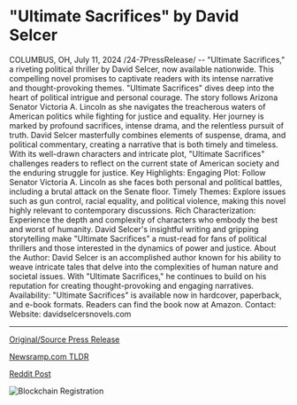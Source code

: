 # "Ultimate Sacrifices" by David Selcer

COLUMBUS, OH, July 11, 2024 /24-7PressRelease/ -- "Ultimate Sacrifices," a riveting political thriller by David Selcer, now available nationwide. This compelling novel promises to captivate readers with its intense narrative and thought-provoking themes.   "Ultimate Sacrifices" dives deep into the heart of political intrigue and personal courage. The story follows Arizona Senator Victoria A. Lincoln as she navigates the treacherous waters of American politics while fighting for justice and equality. Her journey is marked by profound sacrifices, intense drama, and the relentless pursuit of truth.   David Selcer masterfully combines elements of suspense, drama, and political commentary, creating a narrative that is both timely and timeless. With its well-drawn characters and intricate plot, "Ultimate Sacrifices" challenges readers to reflect on the current state of American society and the enduring struggle for justice.   Key Highlights:   Engaging Plot: Follow Senator Victoria A. Lincoln as she faces both personal and political battles, including a brutal attack on the Senate floor.   Timely Themes: Explore issues such as gun control, racial equality, and political violence, making this novel highly relevant to contemporary discussions.   Rich Characterization: Experience the depth and complexity of characters who embody the best and worst of humanity.   David Selcer's insightful writing and gripping storytelling make "Ultimate Sacrifices" a must-read for fans of political thrillers and those interested in the dynamics of power and justice.   About the Author:   David Selcer is an accomplished author known for his ability to weave intricate tales that delve into the complexities of human nature and societal issues. With "Ultimate Sacrifices," he continues to build on his reputation for creating thought-provoking and engaging narratives.  Availability:   "Ultimate Sacrifices" is available now in hardcover, paperback, and e-book formats. Readers can find the book now at Amazon.   Contact:   Website: davidselcersnovels.com 

---

[Original/Source Press Release](https://www.24-7pressrelease.com/press-release/512447/ultimate-sacrifices-by-david-selcer)
                    

[Newsramp.com TLDR](None) 



[Reddit Post](https://www.reddit.com/r/Lifestyle_Culture/comments/1e0iv7e/new_release_ultimate_sacrifices_a_riveting/) 



![Blockchain Registration](https://cdn.newsramp.app/24-7PressRelease/qrcode/247/11/chipqtxR.webp)